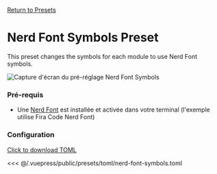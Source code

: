 [Return to Presets](./README.md#nerd-font-symbols)

# Nerd Font Symbols Preset

This preset changes the symbols for each module to use Nerd Font symbols.

![Capture d'écran du pré-réglage Nerd Font Symbols](/presets/img/nerd-font-symbols.png)

### Pré-requis

- Une [Nerd Font](https://www.nerdfonts.com/) est installée et activée dans votre terminal (l'exemple utilise Fira Code Nerd Font)

### Configuration

[Click to download TOML](/presets/toml/nerd-font-symbols.toml)

<<< @/.vuepress/public/presets/toml/nerd-font-symbols.toml
